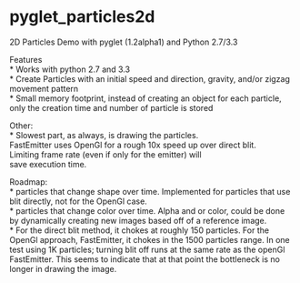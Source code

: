 pyglet_particles2d
==================

2D Particles Demo with pyglet (1.2alpha1) and Python 2.7/3.3

Features  
	* Works with python 2.7 and 3.3  
	* Create Particles with an initial speed and direction, gravity, and/or zigzag movement pattern  
	* Small memory footprint, instead of creating an object for each particle, only the creation time and number of particle is stored  
		
Other:  
    * Slowest part, as always, is drawing the particles.  
		FastEmitter uses OpenGl for a rough 10x speed up over direct blit.  
		Limiting frame rate (even if only for the emitter) will  
		save execution time.  
		
Roadmap:  
	* particles that change shape over time. Implemented for particles that use blit directly, not for the OpenGl case.  
	* particles that change color over time. Alpha and or color, could be done by dynamically creating new images based off of a reference image.  
	* For the direct blit method, it chokes at roughly 150 particles.  For the OpenGl approach, FastEmitter, it chokes in the 1500 particles range. 
		In one test using 1K particles; turning blit off runs at the same rate as the openGl FastEmitter. This seems to indicate that at that point the bottleneck is no longer in drawing the image.
	   
	   
	